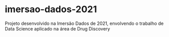 # imersao-dados-2021
Projeto desenvolvido na Imersão Dados de 2021, envolvendo o trabalho de Data Science aplicado na área de Drug Discovery
